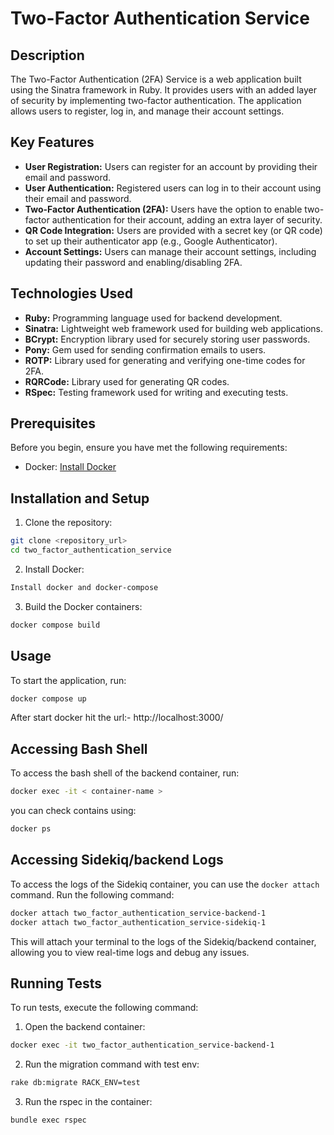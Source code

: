 # Two-Factor Authentication Service

## Description

The Two-Factor Authentication (2FA) Service is a web application built using the Sinatra framework in Ruby. It provides users with an added layer of security by implementing two-factor authentication. The application allows users to register, log in, and manage their account settings.

## Key Features

- **User Registration:** Users can register for an account by providing their email and password.
- **User Authentication:** Registered users can log in to their account using their email and password.
- **Two-Factor Authentication (2FA):** Users have the option to enable two-factor authentication for their account, adding an extra layer of security.
- **QR Code Integration:** Users are provided with a secret key (or QR code) to set up their authenticator app (e.g., Google Authenticator).
- **Account Settings:** Users can manage their account settings, including updating their password and enabling/disabling 2FA.

## Technologies Used

- **Ruby:** Programming language used for backend development.
- **Sinatra:** Lightweight web framework used for building web applications.
- **BCrypt:** Encryption library used for securely storing user passwords.
- **Pony:** Gem used for sending confirmation emails to users.
- **ROTP:** Library used for generating and verifying one-time codes for 2FA.
- **RQRCode:** Library used for generating QR codes.
- **RSpec:** Testing framework used for writing and executing tests.

## Prerequisites

Before you begin, ensure you have met the following requirements:
- Docker: [Install Docker](https://docs.docker.com/get-docker/)

## Installation and Setup

1. Clone the repository:

```bash
git clone <repository_url>
cd two_factor_authentication_service
```

2. Install Docker:

```bash
Install docker and docker-compose
```

3. Build the Docker containers:

```bash
docker compose build
```

## Usage

To start the application, run:

```bash
docker compose up
```

After start docker hit the url:- http://localhost:3000/

## Accessing Bash Shell

To access the bash shell of the backend container, run:

```bash
docker exec -it < container-name >
```

you can check contains using:

```bash
docker ps
```

## Accessing Sidekiq/backend Logs

To access the logs of the Sidekiq container, you can use the `docker attach` command. Run the following command:

```bash
docker attach two_factor_authentication_service-backend-1
docker attach two_factor_authentication_service-sidekiq-1
```
This will attach your terminal to the logs of the Sidekiq/backend container, allowing you to view real-time logs and debug any issues.


## Running Tests

To run tests, execute the following command:

1. Open the backend container:
```bash
docker exec -it two_factor_authentication_service-backend-1
```
2. Run the migration command with test env:
```bash
rake db:migrate RACK_ENV=test
```

3. Run the rspec in the container:
```bash
bundle exec rspec
```
